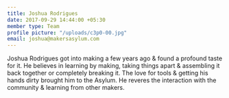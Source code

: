 ```yaml
---
title: Joshua Rodrigues
date: 2017-09-29 14:44:00 +05:30
member type: Team
profile picture: "/uploads/c3p0-00.jpg"
email: joshua@makersasylum.com
---
```


Joshua Rodrigues got into making a few years ago & found a profound taste for it. He believes in learning by making, taking things apart & assembling it back together or completely breaking it. The love for tools & getting his hands dirty  brought him to the Asylum. He reveres the interaction with the community & learning from other makers.